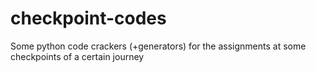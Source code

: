 # checkpoint-codes
Some python code crackers (+generators) for the assignments at some checkpoints of a certain journey

